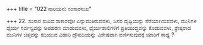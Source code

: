 +++
title = "022 ನಾರಿಯನು ಸಂಸಾರಸುಖ"

+++
22. ಸಂಸಾರ ಸುಖದ ಸಾಕಾರವೋ ಎನ್ನುವಂತಿರುವವಳು, ಜನರ ದೃಷ್ಟಿಯನ್ನು ಸೆರೆಯಾಗಿಸುವವಳು, ಮುನಿಗಳ ಧೈರ್ಯ ಸರ್ವಸ್ವವನ್ನು ಅಪಹರಣ ಮಾಡುವವಳು, ಧೈರ್ಯಶಾಲಿಗಳಿಗೆ ಪ್ರತಿಯುದ್ಧವನ್ನು ಕೊಡುವವಳು, ಶ್ರೇಷ್ಠರಾದ ಮುನಿಗಳ ಚಿತ್ತವನ್ನು ಕದಿಯುವ ವಿಹಾರಿ ದ್ರೌಪದಿಯನ್ನು ವಿಶೇಷವಾಗಿ ವರ್ಣಿಸುವುದಕ್ಕೆ ಯಾರಿಗೆ ಸಾಧ್ಯ ?